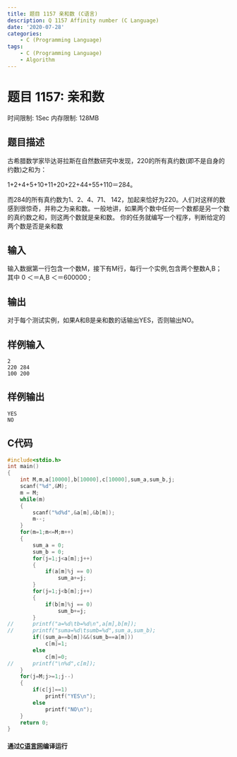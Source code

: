 ```yaml
---
title: 题目 1157 亲和数 (C语言)
description: Q 1157 Affinity number (C Language)
date: '2020-07-28'
categories:
    - C (Programming Language)
tags:
    - C (Programming Language)
    - Algorithm
---
```


# 题目 1157: 亲和数
时间限制: 1Sec 内存限制: 128MB
## 题目描述
古希腊数学家毕达哥拉斯在自然数研究中发现，220的所有真约数(即不是自身的约数)之和为：

1+2+4+5+10+11+20+22+44+55+110＝284。

而284的所有真约数为1、2、4、71、 142，加起来恰好为220。人们对这样的数感到很惊奇，并称之为亲和数。一般地讲，如果两个数中任何一个数都是另一个数的真约数之和，则这两个数就是亲和数。
你的任务就编写一个程序，判断给定的两个数是否是亲和数
## 输入
输入数据第一行包含一个数M，接下有M行，每行一个实例,包含两个整数A,B； 其中 0 ＜＝A,B ＜＝600000 ;
## 输出
对于每个测试实例，如果A和B是亲和数的话输出YES，否则输出NO。
## 样例输入
```
2
220 284
100 200
```
## 样例输出
```
YES
NO
```
## C代码
```c
#include<stdio.h>
int main()
{
	int M,m,a[10000],b[10000],c[10000],sum_a,sum_b,j;
	scanf("%d",&M); 
	m = M;
	while(m)
	{
		scanf("%d%d",&a[m],&b[m]);
		m--;
	}
	for(m=1;m<=M;m++)
	{
		sum_a = 0;
		sum_b = 0;
		for(j=1;j<a[m];j++)
		{
			if(a[m]%j == 0)
				sum_a+=j;
		}
		for(j=1;j<b[m];j++)
		{
			if(b[m]%j == 0)
				sum_b+=j;
		}
//		printf("a=%d\tb=%d\n",a[m],b[m]);
//		printf("suma=%d\tsumb=%d",sum_a,sum_b);
		if((sum_a==b[m])&&(sum_b==a[m]))
			c[m]=1;
		else
			c[m]=0;
//		printf("\n%d",c[m]);
	}
	for(j=M;j>=1;j--)
	{
		if(c[j]==1)
			printf("YES\n");
		else
			printf("NO\n");
	}
	return 0;
}
```
#### 通过[C语言网](https://www.dotcpp.com/)编译运行